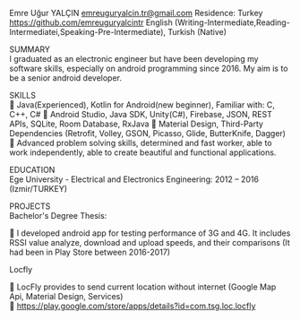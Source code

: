 Emre Uğur YALÇIN emreuguryalcin.tr@gmail.com                                                                                               Residence: Turkey 
https://github.com/emreuguryalcintr 
English (Writing-Intermediate,Reading-Intermediatei,Speaking-Pre-Intermediate), Turkish (Native) 
                                                                                                                                            

SUMMARY                                                                                                                              
   I graduated as an electronic engineer but have been developing my software skills, especially on android programming since 2016. My aim is to be a senior android developer. 


SKILLS                                                                                                                              
 Java(Experienced), Kotlin for Android(new beginner), Familiar with: C, C++, C#  Android Studio, Java SDK, Unity(C#), Firebase, JSON, REST APIs, SQLite, Room Database, RxJava 
 Material Design, Third-Party Dependencies (Retrofit, Volley, GSON, Picasso, Glide, ButterKnife, Dagger) 
 Advanced problem solving skills, determined and fast worker, able to work independently, able to create beautiful and functional applications.                                                                                                                             


EDUCATION                                                                                                                               
Ege University - Electrical and Electronics Engineering: 2012 – 2016 (Izmir/TURKEY) 


PROJECTS                                                                                                                                                                           
Bachelor's Degree Thesis:

 I developed android app for testing performance of 3G and 4G. It includes RSSI value analyze, download and upload speeds, and their comparisons (It had been in Play Store between 2016-2017) 


Locfly 

 LocFly provides to send current location without internet (Google Map Api, Material Design, Services)  
 https://play.google.com/store/apps/details?id=com.tsg.loc.locfly 
 
